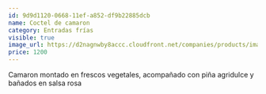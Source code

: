 ```yaml
---
id: 9d9d1120-0668-11ef-a852-df9b22885dcb
name: Coctel de camaron
category: Entradas frías
visible: true
image_url: https://d2nagnwby8accc.cloudfront.net/companies/products/images/800/3fcb251f-0d8e-461a-9ed9-d34f3e8c4385.jpg
price: 1200
---
```


Camaron montado en frescos vegetales, acompañado con piña agridulce y bañados en salsa rosa
